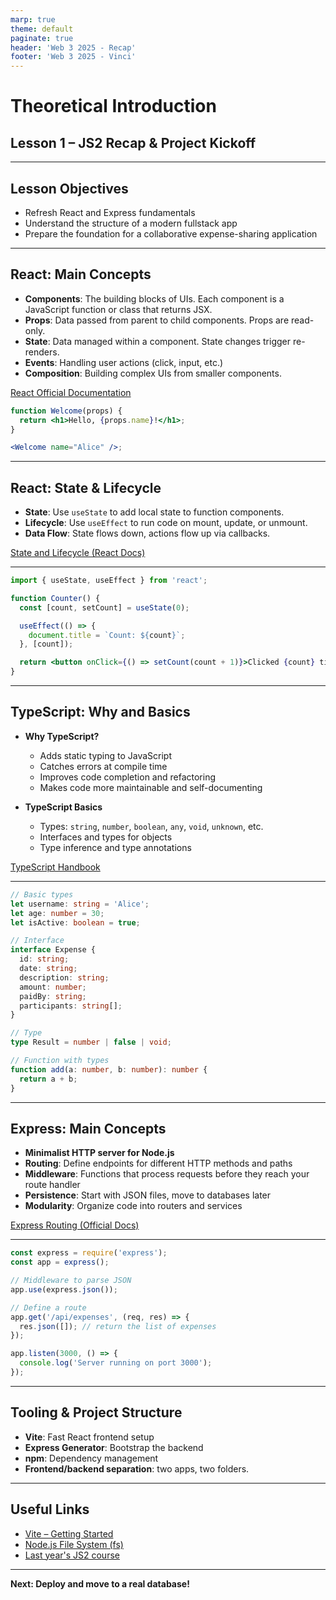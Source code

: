 ```yaml
---
marp: true
theme: default
paginate: true
header: 'Web 3 2025 - Recap'
footer: 'Web 3 2025 - Vinci'
---
```


# Theoretical Introduction

## Lesson 1 – JS2 Recap & Project Kickoff

---

## Lesson Objectives

- Refresh React and Express fundamentals
- Understand the structure of a modern fullstack app
- Prepare the foundation for a collaborative expense-sharing application

---

## React: Main Concepts

- **Components**: The building blocks of UIs. Each component is a JavaScript function or class that returns JSX.
- **Props**: Data passed from parent to child components. Props are read-only.
- **State**: Data managed within a component. State changes trigger re-renders.
- **Events**: Handling user actions (click, input, etc.)
- **Composition**: Building complex UIs from smaller components.

[React Official Documentation](https://react.dev/learn)

```jsx
function Welcome(props) {
  return <h1>Hello, {props.name}!</h1>;
}

<Welcome name="Alice" />;
```

---

## React: State & Lifecycle

- **State**: Use `useState` to add local state to function components.
- **Lifecycle**: Use `useEffect` to run code on mount, update, or unmount.
- **Data Flow**: State flows down, actions flow up via callbacks.

[State and Lifecycle (React Docs)](https://react.dev/learn/state-a-components-memory)

---

```jsx
import { useState, useEffect } from 'react';

function Counter() {
  const [count, setCount] = useState(0);

  useEffect(() => {
    document.title = `Count: ${count}`;
  }, [count]);

  return <button onClick={() => setCount(count + 1)}>Clicked {count} times</button>;
}
```

---

## TypeScript: Why and Basics

- **Why TypeScript?**

  - Adds static typing to JavaScript
  - Catches errors at compile time
  - Improves code completion and refactoring
  - Makes code more maintainable and self-documenting

- **TypeScript Basics**
  - Types: `string`, `number`, `boolean`, `any`, `void`, `unknown`, etc.
  - Interfaces and types for objects
  - Type inference and type annotations

[TypeScript Handbook](https://www.typescriptlang.org/docs/handbook/intro.html)

---

```typescript
// Basic types
let username: string = 'Alice';
let age: number = 30;
let isActive: boolean = true;

// Interface
interface Expense {
  id: string;
  date: string;
  description: string;
  amount: number;
  paidBy: string;
  participants: string[];
}

// Type
type Result = number | false | void;

// Function with types
function add(a: number, b: number): number {
  return a + b;
}
```

---

## Express: Main Concepts

- **Minimalist HTTP server for Node.js**
- **Routing**: Define endpoints for different HTTP methods and paths
- **Middleware**: Functions that process requests before they reach your route handler
- **Persistence**: Start with JSON files, move to databases later
- **Modularity**: Organize code into routers and services

[Express Routing (Official Docs)](https://expressjs.com/en/starter/basic-routing.html)

---

```js
const express = require('express');
const app = express();

// Middleware to parse JSON
app.use(express.json());

// Define a route
app.get('/api/expenses', (req, res) => {
  res.json([]); // return the list of expenses
});

app.listen(3000, () => {
  console.log('Server running on port 3000');
});
```

---

## Tooling & Project Structure

- **Vite**: Fast React frontend setup
- **Express Generator**: Bootstrap the backend
- **npm**: Dependency management
- **Frontend/backend separation**: two apps, two folders.

---

## Useful Links

- [Vite – Getting Started](https://vitejs.dev/guide/)
- [Node.js File System (fs)](https://nodejs.org/api/fs.html)
- [Last year's JS2 course](https://e-vinci.github.io/js2)

---

**Next: Deploy and move to a real database!**

